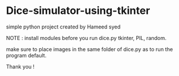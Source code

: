 # Dice-simulator-using-tkinter
simple python project
created by Hameed syed


NOTE : install modules before you run dice.py 
tkinter, 
PIL, 
random.

make sure to place images in the same folder of dice.py as to run the program default.

Thank you !
